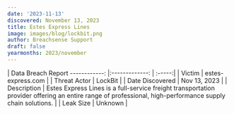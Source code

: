 ```yaml
---
date: '2023-11-13'
discovered: November 13, 2023
title: Estes Express Lines
image: images/blog/lockbit.png
author: Breachsense Support
draft: false
yearmonths: 2023/november
---
```



| Data Breach Report
------------:     |:-------------:    | :-----:|
| Victim      | estes-express.com      | 
| Threat Actor      | LockBit      | 
| Date Discovered      | Nov 13, 2023      | 
| Description      | Estes Express Lines is a full-service freight transportation provider offering an entire range of professional, high-performance supply chain solutions.      | 
| Leak Size      | Unknown      | 

